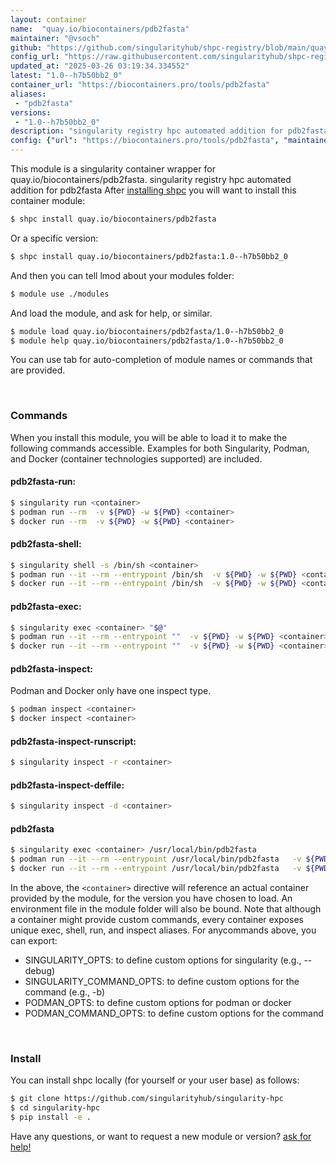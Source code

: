 ```yaml
---
layout: container
name:  "quay.io/biocontainers/pdb2fasta"
maintainer: "@vsoch"
github: "https://github.com/singularityhub/shpc-registry/blob/main/quay.io/biocontainers/pdb2fasta/container.yaml"
config_url: "https://raw.githubusercontent.com/singularityhub/shpc-registry/main/quay.io/biocontainers/pdb2fasta/container.yaml"
updated_at: "2025-03-26 03:19:34.334552"
latest: "1.0--h7b50bb2_0"
container_url: "https://biocontainers.pro/tools/pdb2fasta"
aliases:
 - "pdb2fasta"
versions:
 - "1.0--h7b50bb2_0"
description: "singularity registry hpc automated addition for pdb2fasta"
config: {"url": "https://biocontainers.pro/tools/pdb2fasta", "maintainer": "@vsoch", "description": "singularity registry hpc automated addition for pdb2fasta", "latest": {"1.0--h7b50bb2_0": "sha256:dd0148ce168eb9111f9c55ef9474071990f0078cb15d5d8ed52b5ad469391879"}, "tags": {"1.0--h7b50bb2_0": "sha256:dd0148ce168eb9111f9c55ef9474071990f0078cb15d5d8ed52b5ad469391879"}, "docker": "quay.io/biocontainers/pdb2fasta", "aliases": {"pdb2fasta": "/usr/local/bin/pdb2fasta"}}
---
```


This module is a singularity container wrapper for quay.io/biocontainers/pdb2fasta.
singularity registry hpc automated addition for pdb2fasta
After [installing shpc](#install) you will want to install this container module:


```bash
$ shpc install quay.io/biocontainers/pdb2fasta
```

Or a specific version:

```bash
$ shpc install quay.io/biocontainers/pdb2fasta:1.0--h7b50bb2_0
```

And then you can tell lmod about your modules folder:

```bash
$ module use ./modules
```

And load the module, and ask for help, or similar.

```bash
$ module load quay.io/biocontainers/pdb2fasta/1.0--h7b50bb2_0
$ module help quay.io/biocontainers/pdb2fasta/1.0--h7b50bb2_0
```

You can use tab for auto-completion of module names or commands that are provided.

<br>

### Commands

When you install this module, you will be able to load it to make the following commands accessible.
Examples for both Singularity, Podman, and Docker (container technologies supported) are included.

#### pdb2fasta-run:

```bash
$ singularity run <container>
$ podman run --rm  -v ${PWD} -w ${PWD} <container>
$ docker run --rm  -v ${PWD} -w ${PWD} <container>
```

#### pdb2fasta-shell:

```bash
$ singularity shell -s /bin/sh <container>
$ podman run --it --rm --entrypoint /bin/sh  -v ${PWD} -w ${PWD} <container>
$ docker run --it --rm --entrypoint /bin/sh  -v ${PWD} -w ${PWD} <container>
```

#### pdb2fasta-exec:

```bash
$ singularity exec <container> "$@"
$ podman run --it --rm --entrypoint ""  -v ${PWD} -w ${PWD} <container> "$@"
$ docker run --it --rm --entrypoint ""  -v ${PWD} -w ${PWD} <container> "$@"
```

#### pdb2fasta-inspect:

Podman and Docker only have one inspect type.

```bash
$ podman inspect <container>
$ docker inspect <container>
```

#### pdb2fasta-inspect-runscript:

```bash
$ singularity inspect -r <container>
```

#### pdb2fasta-inspect-deffile:

```bash
$ singularity inspect -d <container>
```


#### pdb2fasta

```bash
$ singularity exec <container> /usr/local/bin/pdb2fasta
$ podman run --it --rm --entrypoint /usr/local/bin/pdb2fasta   -v ${PWD} -w ${PWD} <container> -c " $@"
$ docker run --it --rm --entrypoint /usr/local/bin/pdb2fasta   -v ${PWD} -w ${PWD} <container> -c " $@"
```



In the above, the `<container>` directive will reference an actual container provided
by the module, for the version you have chosen to load. An environment file in the
module folder will also be bound. Note that although a container
might provide custom commands, every container exposes unique exec, shell, run, and
inspect aliases. For anycommands above, you can export:

 - SINGULARITY_OPTS: to define custom options for singularity (e.g., --debug)
 - SINGULARITY_COMMAND_OPTS: to define custom options for the command (e.g., -b)
 - PODMAN_OPTS: to define custom options for podman or docker
 - PODMAN_COMMAND_OPTS: to define custom options for the command

<br>

### Install

You can install shpc locally (for yourself or your user base) as follows:

```bash
$ git clone https://github.com/singularityhub/singularity-hpc
$ cd singularity-hpc
$ pip install -e .
```

Have any questions, or want to request a new module or version? [ask for help!](https://github.com/singularityhub/singularity-hpc/issues)